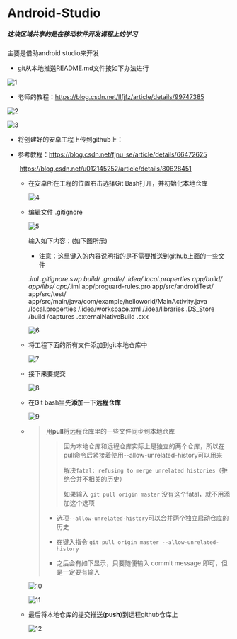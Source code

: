 # Android-Studio

##### 这块区域共享的是在移动软件开发课程上的学习

主要是借助android studio来开发

- git从本地推送README.md文件按如下办法进行

![1](./images/1.png)

- 老师的教程：<https://blog.csdn.net/llfjfz/article/details/99747385>

![2](./images/2.png)

![3](./images/3.png)

- 将创建好的安卓工程上传到github上：

- 参考教程：<https://blog.csdn.net/fjnu_se/article/details/66472625>

  ​                 <https://blog.csdn.net/u012145252/article/details/80628451>

  - 在安卓所在工程的位置右击选择Git Bash打开，并初始化本地仓库

    ![4](./images/9.png)

  - 编辑文件 .gitignore

    ![5](./images/4.png)

    输入如下内容：(如下图所示)

    - 注意：这里键入的内容说明指的是不需要推送到github上面的一些文件

    *.iml
    .gitignore.swp
    build/
    .gradle/
    .idea/
    local.properties
    app/build/
    app/libs/
    app/*.iml
    app/proguard-rules.pro
    app/src/androidTest/
    app/src/test/
    app/src/main/java/com/example/helloworld/MainActivity.java
    /local.properties
    /.idea/workspace.xml
    /.idea/libraries
    .DS_Store
    /build
    /captures
    .externalNativeBuild
    .cxx

    ![6](./images/5.png)

  - 将工程下面的所有文件添加到git本地仓库中

    ![7](./images/6.png)

  - 接下来要提交

    ![8](./images/7.png)

  - 在Git bash里先**添加**一下**远程仓库**

    ![9](./images/8.png)

  - > 用**pull**将远程仓库里的一些文件同步到本地仓库
    >
    > > 因为本地仓库和远程仓库实际上是独立的两个仓库，所以在pull命令后紧接着使用--allow-unrelated-history可以用来
    > >
    > > 解决`fatal: refusing to merge unrelated histories`（拒绝合并不相关的历史）
    > >
    > > 如果输入 `git pull origin master` 没有这个fatal，就不用添加这个选项
    >
    > - 选项`--allow-unrelated-history`可以合并两个独立启动仓库的历史
    >
    > - 在键入指令 `git pull origin master --allow-unrelated-history`
    >
    > - 之后会有如下显示，只要随便输入 commit message  即可，但是一定要有输入

    ![10](./images/10.png)

    ![11](./images/11.png)

  - 最后将本地仓库的提交推送(**push**)到远程github仓库上

    ![12](./images/12.png)

    

    

  

